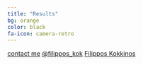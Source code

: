 ```yaml
---
title: "Results"
bg: orange
color: black
fa-icon: camera-retro
---
```



<i class="fa fa-envelope fa-2x"></i> [contact me](mailto:filippos.kokkinos@skoltech.ru)
<i class="fa fa-twitter fa-2x"></i> [@filippos_kok](https://twitter.com/filippos_kok)
<i class="fa fa-linkedin fa-2x"></i> [Filippos Kokkinos](https://www.linkedin.com/in/filippos-kokkinos-03343a138/)
